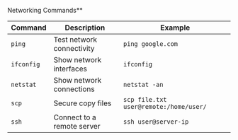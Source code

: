 Networking Commands\*\*

| Command    | Description                | Example                                |
| ---------- | -------------------------- | -------------------------------------- |
| `ping`     | Test network connectivity  | `ping google.com`                      |
| `ifconfig` | Show network interfaces    | `ifconfig`                             |
| `netstat`  | Show network connections   | `netstat -an`                          |
| `scp`      | Secure copy files          | `scp file.txt user@remote:/home/user/` |
| `ssh`      | Connect to a remote server | `ssh user@server-ip`                   |
